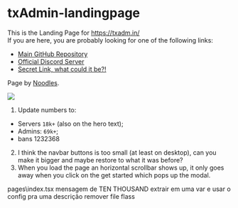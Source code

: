 # txAdmin-landingpage
This is the Landing Page for https://txadm.in/  
If you are here, you are probably looking for one of the following links:  
- [Main GitHub Repository](https://github.com/tabarra/txAdmin)
- [Official Discord Server](https://discord.gg/yWxjt9zPWR)
- [Secret Link, what could it be?!](https://youtu.be/8CKjNcSUNt8)  
  
Page by [Noodles](https://github.com/goodnightnoodles).

<img src="https://www.datocms-assets.com/31049/1618983297-powered-by-vercel.svg">




1. Update numbers to:
- Servers `18k+` (also on the hero text);
- Admins: `69k+`;
- bans 1232368
2. I think the navbar buttons is too small (at least on desktop), can you make it bigger and maybe restore to what it was before?
3. When you load the page an horizontal scrollbar shows up, it only goes away when you click on the get started which pops up the modal.



pages\index.tsx
mensagem de TEN THOUSAND extrair em uma var e usar o config pra uma descrição
remover file flass
